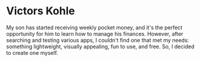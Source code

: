 # Victors Kohle

My son has started receiving weekly pocket money, and it's the perfect opportunity for him to learn how to manage his finances. However, after searching and testing various apps, I couldn't find one that met my needs: something lightweight, visually appealing, fun to use, and free. So, I decided to create one myself.

